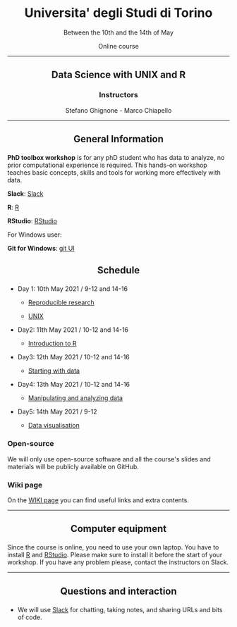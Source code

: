 <center><h1>Universita' degli Studi di Torino</h1>
<p>Between the 10th and the 14th of May</p>
<p>Online course</p>
</center>

---

<center>
<h2><p>Data Science with UNIX and R</p></h2>
<h3>Instructors</h3>
<p>Stefano Ghignone - Marco Chiapello</p>
</center>

---

<center><h2><p>General Information</p></h2></center>


**PhD toolbox workshop** is for any phD student who has data to analyze, no prior computational experience is required. This hands-on workshop teaches basic concepts, skills and tools for working more effectively with data.

**Slack**: [Slack](https://phdtoolbox2021.slack.com/)

**R**: [R](https://cran.r-project.org/)

**RStudio**: [RStudio](https://www.rstudio.com/products/rstudio/download/)

For Windows user:

**Git for Windows**: [git UI](https://gitforwindows.org/)

<center><h2><p>Schedule</p></h2></center>

- Day 1: 10th May 2021 / 9-12 and 14-16

	-  [Reproducible research](https://phd-toolbox-course.github.io/2020_PhD_Toolbox_course/01-RR.html)

	-  [UNIX](https://github.com/PhD-Toolbox-course/2020_PhD_Toolbox_course/blob/master/lessons/02.UNIX.pdf)

- Day2: 11th May 2021 / 10-12 and 14-16

	-  [Introduction to R](https://datacarpentry.org/R-ecology-lesson/01-intro-to-r.html)


- Day3: 12th May 2021 / 10-12 and 14-16

	- [Starting with data](https://datacarpentry.org/R-ecology-lesson/02-starting-with-data.html)


- Day4: 13th May 2021 / 10-12 and 14-16

	- [Manipulating and analyzing data](https://datacarpentry.org/R-ecology-lesson/03-dplyr.html)

- Day5: 14th May 2021 / 9-12

	- [Data visualisation](https://datacarpentry.org/R-ecology-lesson/04-visualization-ggplot2.html) 

### Open-source

We will only use open-source software and all the course's slides and materials will be publicly available on GitHub.

### Wiki page

On the [WIKI page](https://github.com/PhD-Toolbox-course/2020_PhD_Toolbox_course-/wiki/Extra-contents) you can find useful links and extra contents.

---

<center><h2><p>Computer equipment</p></h2></center>

Since the course is online, you need to use your own laptop. You have to install [R](https://cran.r-project.org/) and [RStudio](https://www.rstudio.com/products/rstudio/download/). Please make sure to install it before the start of your workshop. If you have any problem please, contact the instructors on Slack.

---

<center><h2><p>Questions and interaction</p></h2></center>

- We will use [Slack](https://phdtoolbox2021.slack.com/) for chatting, taking notes, and sharing URLs and bits of code.

